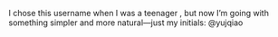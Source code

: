 I chose this username when I was a teenager , but now I’m going with something simpler and more natural—just my initials: @yujqiao
